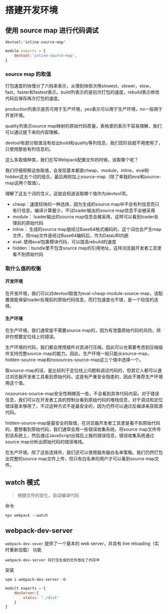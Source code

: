 # 搭建开发环境

## 使用 source map 进行代码调试

`devtool:'inline-source-map'`

```js
module.exports = {
	devtool:'inline-source-map',
}
```

### source map 的取值

打包速度的快慢分了六档来表示，从慢到快依次用slowest，slower，slow，fast，faster和fastest表示。build列表示的是初次打包的速度，rebuild表示修改代码后保存再次打包的速度。

production列表示是否可用于生产环境，yes表示可以用于生产环境，no一般用于开发环境。

quality列表示source map映射的原始代码质量，表格里的表示不容易理解，我们可以通过接下来的内容理解。

devtool有部分取值没有给出build和quality等列信息，我们现阶段就不用使用了，只使用那些有列信息的。

这么多取值种类，我们在写Webpack配置文件的时候，该取哪个呢？

我们仔细观察这些取值，会发现基本都是cheap，module，inline，eval和hidden这五个词的组合，最后再附加上source-map（除了单独的eval和source-map这两个取值）。

理解了这五个词的含义，这就会知道该取哪个值作为devtool项。

- cheap：速度较快的一种选择，因为生成的source map中不会有列信息而只有行信息，编译计算量少，不过loader输出的source map信息不会被采用
- module： loader输出的source map信息会被采用，这样可以看到loader处理前的原始代码
- inline： 生成的source map是经过Base64格式编码的，这个词也会产生map文件，但map文件是经过Base64编码后，作为DataURI内嵌
- eval: 使用eval包裹模块代码，可以提高rebuild的速度
- hidden：bundle里不包含source map的引用地址，这样浏览器开发者工具里看不到原始代码


### 取什么值的权衡

#### 开发环境

在开发环境，我们可以对devtool取值为eval-cheap-module-source-map，该配置值能保留loader处理前的原始代码信息，而打包速度也不错，是一个较佳的选择。

#### 生产环境

在生产环境，我们通常是不需要source map的，因为有泄露原始代码的风险，除非你想要定位线上的错误。

生产环境的代码，我们都会使用插件对其进行压缩，因此可以也需要考虑到压缩插件支持完整source-map的能力。因此，生产环境一般只能从source-map，hidden-source-map和nosources-source-map这三个值中选择一个。

取source-map的话，是比较利于定位线上问题和调试代码的，但其它人都可以通过浏览器开发者工具看到原始代码，这是有严重安全隐患的，因此不推荐生产环境用这个值。

nosources-source-map安全性稍微高一些，不会看到具体代码内容。对于错误信息，我们可以在开发者工具的控制台看到原始代码的堆栈信息，对于调试和定位错误基本够用了。不过这种方式不是最安全的，因为仍然可以通过反编译来获取源代码。

hidden-source-map是最安全的取值，在浏览器开发者工具里是看不到原始代码的。要想看到原始代码，我们通常会用一些错误收集系统，将source map文件传到该系统上，然后通过JavaScript出错后上报的错误信息，错误收集系统通过source map分析出原始代码的错误堆栈。

在生产环境，除了这些选择外，我们还可以使用服务器白名单策略。我们仍然打包出完整的source map文件上传，但只有白名单的用户才可以看到source map文件。

## watch 模式

> 根据文件的变化，自动编译代码

命令

`npx webpack --watch`

## webpack-dev-server

`webpack-dev-sever` 提供了一个基本的 web server，并具有 live reloading（实时重新加载） 功能

```ad-note
webpack-dev-server 将打包生成的文件放在了内存中
```

安装

`npm i webpack-dev-server -D`

```js
modult exports = {
	devServer:{
		static: "./dist"
	}
}
```